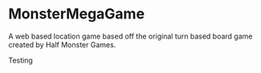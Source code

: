 # MonsterMegaGame
A web based location game based off the original turn based board game created by Half Monster Games.

Testing
